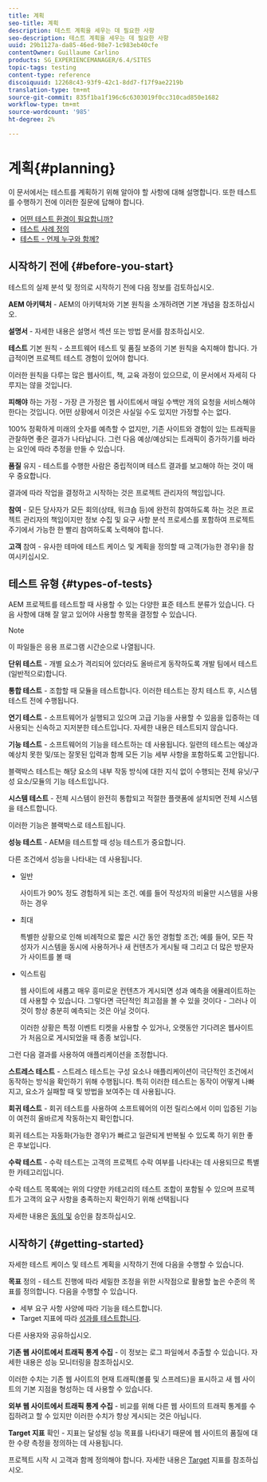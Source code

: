 ```yaml
---
title: 계획
seo-title: 계획
description: 테스트 계획을 세우는 데 필요한 사항
seo-description: 테스트 계획을 세우는 데 필요한 사항
uuid: 29b1127a-da85-46ed-98e7-1c983eb40cfe
contentOwner: Guillaume Carlino
products: SG_EXPERIENCEMANAGER/6.4/SITES
topic-tags: testing
content-type: reference
discoiquuid: 12268c43-93f9-42c1-8dd7-f17f9ae2219b
translation-type: tm+mt
source-git-commit: 835f1ba1f196c6c6303019f0cc310cad850e1682
workflow-type: tm+mt
source-wordcount: '985'
ht-degree: 2%

---
```



# 계획{#planning}

이 문서에서는 테스트를 계획하기 위해 알아야 할 사항에 대해 설명합니다. 또한 테스트를 수행하기 전에 이러한 질문에 답해야 합니다.

* [어떤 테스트 환경이 필요합니까?](/help/sites-developing/test-environments.md)
* [테스트 사례 정의](/help/sites-developing/test-cases.md)
* [테스트 - 언제 누구와 함께?](/help/sites-developing/when-who.md)

## 시작하기 전에 {#before-you-start}

테스트의 실제 분석 및 정의로 시작하기 전에 다음 정보를 검토하십시오.

**AEM 아키텍처** - AEM의 아키텍처와 기본 원칙을 소개하려면 기본 개념을 참조하십시오.

**설명서** - 자세한 내용은 설명서 섹션 또는 방법 문서를 참조하십시오.

**테스트** 기본 원칙 - 소프트웨어 테스트 및 품질 보증의 기본 원칙을 숙지해야 합니다. 가급적이면 프로젝트 테스트 경험이 있어야 합니다.

이러한 원칙을 다루는 많은 웹사이트, 책, 교육 과정이 있으므로, 이 문서에서 자세히 다루지는 않을 것입니다.

**피해야** 하는 가정 - 가장 큰 가정은 웹 사이트에서 매일 수백만 개의 요청을 서비스해야 한다는 것입니다. 어떤 상황에서 이것은 사실일 수도 있지만 가정할 수는 없다.

100% 정확하게 미래의 숫자를 예측할 수 없지만, 기존 사이트와 경험이 있는 트래픽을 관찰하면 좋은 결과가 나타납니다. 그런 다음 예상/예상되는 트래픽이 증가하기를 바라는 요인에 따라 추정을 만들 수 있습니다.

**품질** 유지 - 테스트를 수행한 사람은 중립적이며 테스트 결과를 보고해야 하는 것이 매우 중요합니다.

결과에 따라 작업을 결정하고 시작하는 것은 프로젝트 관리자의 책임입니다.

**참여** - 모든 당사자가 모든 회의(상태, 워크숍 등)에 완전히 참여하도록 하는 것은 프로젝트 관리자의 책임이지만 정보 수집 및 요구 사항 분석 프로세스를 포함하여 프로젝트 주기에서 가능한 한 빨리 참여하도록 노력해야 합니다.

**고객** 참여 - 유사한 테마에 테스트 케이스 및 계획을 정의할 때 고객(가능한 경우)을 참여시키십시오.

## 테스트 유형 {#types-of-tests}

AEM 프로젝트를 테스트할 때 사용할 수 있는 다양한 표준 테스트 분류가 있습니다. 다음 사항에 대해 잘 알고 있어야 사용할 항목을 결정할 수 있습니다.

>[!NOTE]
>
>이 파일들은 응용 프로그램 시간순으로 나열됩니다.

**단위 테스트** - 개별 요소가 격리되어 있더라도 올바르게 동작하도록 개발 팀에서 테스트(일반적으로)합니다.

**통합 테스트** - 조합할 때 모듈을 테스트합니다. 이러한 테스트는 장치 테스트 후, 시스템 테스트 전에 수행됩니다.

**연기 테스트** - 소프트웨어가 실행되고 있으며 고급 기능을 사용할 수 있음을 입증하는 데 사용되는 신속하고 지저분한 테스트입니다. 자세한 내용은 테스트되지 않습니다.

**기능 테스트** - 소프트웨어의 기능을 테스트하는 데 사용됩니다. 일련의 테스트는 예상과 예상치 못한 및/또는 잘못된 입력과 함께 모든 기능 세부 사항을 포함하도록 고안됩니다.

블랙박스 테스트는 해당 요소의 내부 작동 방식에 대한 지식 없이 수행되는 전체 유닛/구성 요소/모듈의 기능 테스트입니다.

**시스템 테스트** - 전체 시스템이 완전히 통합되고 적절한 플랫폼에 설치되면 전체 시스템을 테스트합니다.

이러한 기능은 블랙박스로 테스트됩니다.

**성능 테스트** - AEM을 테스트할 때 성능 테스트가 중요합니다.

다른 조건에서 성능을 나타내는 데 사용됩니다.

* 일반

   사이트가 90% 정도 경험하게 되는 조건. 예를 들어 작성자의 비율만 시스템을 사용하는 경우

* 최대

   특별한 상황으로 인해 비례적으로 짧은 시간 동안 경험할 조건; 예를 들어, 모든 작성자가 시스템을 동시에 사용하거나 새 컨텐츠가 게시될 때 그리고 더 많은 방문자가 사이트를 볼 때

* 익스트림

   웹 사이트에 새롭고 매우 흥미로운 컨텐츠가 게시되면 성과 예측을 에뮬레이트하는 데 사용할 수 있습니다. 그렇다면 극단적인 최고점을 볼 수 있을 것이다 - 그러나 이것이 항상 충분히 예측되는 것은 아닐 것이다.

   이러한 상황은 특정 이벤트 티켓을 사용할 수 있거나, 오랫동안 기다려온 웹사이트가 처음으로 게시되었을 때 종종 보입니다.

그런 다음 결과를 사용하여 애플리케이션을 조정합니다.

**스트레스 테스트** - 스트레스 테스트는 구성 요소나 애플리케이션이 극단적인 조건에서 동작하는 방식을 확인하기 위해 수행됩니다. 특히 이러한 테스트는 동작이 어떻게 나빠지고, 요소가 실패할 때 및 방법을 보여주는 데 사용됩니다.

**회귀 테스트** - 회귀 테스트를 사용하여 소프트웨어의 이전 릴리스에서 이미 입증된 기능이 여전히 올바르게 작동하는지 확인합니다.

회귀 테스트는 자동화(가능한 경우)가 빠르고 일관되게 반복될 수 있도록 하기 위한 좋은 후보입니다.

**수락 테스트** - 수락 테스트는 고객의 프로젝트 수락 여부를 나타내는 데 사용되므로 특별한 카테고리입니다.

수락 테스트 목록에는 위의 다양한 카테고리의 테스트 조합이 포함될 수 있으며 프로젝트가 고객의 요구 사항을 충족하는지 확인하기 위해 선택됩니다

자세한 내용은 [동의 및](/help/sites-developing/acceptance-signoff.md) 승인을 참조하십시오.

## 시작하기 {#getting-started}

자세한 테스트 케이스 및 테스트 계획을 시작하기 전에 다음을 수행할 수 있습니다.

**목표** 정의 - 테스트 진행에 따라 세밀한 조정을 위한 시작점으로 활용할 높은 수준의 목표를 정의합니다. 다음을 수행할 수 있습니다.

* 세부 요구 사항 사양에 따라 기능을 테스트합니다.
* Target 지표에 따라 [성과를 테스트합니다](/help/managing/best-practices-further-reference.md#key-performance-indicators-and-target-metrics).

다른 사용자와 공유하십시오.

**기존 웹 사이트에서 트래픽 통계 수집** - 이 정보는 로그 파일에서 추출할 수 있습니다. 자세한 내용은 성능 모니터링을 참조하십시오.

이러한 수치는 기존 웹 사이트의 현재 트래픽(볼륨 및 스프레드)을 표시하고 새 웹 사이트의 기본 지점을 형성하는 데 사용할 수 있습니다.

**외부 웹 사이트에서 트래픽 통계 수집** - 비교를 위해 다른 웹 사이트의 트래픽 통계를 수집하려고 할 수 있지만 이러한 수치가 항상 게시되는 것은 아닙니다.

**Target 지표** 확인 - 지표는 달성될 성능 목표를 나타내기 때문에 웹 사이트의 품질에 대한 수량 측정을 정의하는 데 사용됩니다.

프로젝트 시작 시 고객과 함께 정의해야 합니다. 자세한 내용은 [Target](/help/sites-developing/planning.md) 지표를 참조하십시오.
